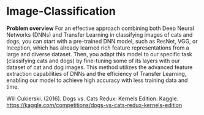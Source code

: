 # Image-Classification

**Problem overview**
For an effective approach combining both Deep Neural Networks (DNNs) and Transfer Learning in classifying images of cats and dogs, you can start with a pre-trained DNN model, such as ResNet, VGG, or Inception, which has already learned rich feature representations from a large and diverse dataset. Then, you adapt this model to our specific task (classifying cats and dogs) by fine-tuning some of its layers with our dataset of cat and dog images. This method utilizes the advanced feature extraction capabilities of DNNs and the efficiency of Transfer Learning, enabling our model to achieve high accuracy with less training data and time.

Will Cukierski. (2016). Dogs vs. Cats Redux: Kernels Edition. Kaggle. https://kaggle.com/competitions/dogs-vs-cats-redux-kernels-edition
